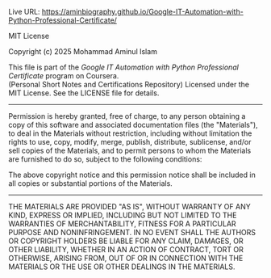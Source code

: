                                       

Live URL:    https://aminbiography.github.io/Google-IT-Automation-with-Python-Professional-Certificate/

     
  
MIT License

Copyright (c) 2025 Mohammad Aminul Islam

This file is part of the *Google IT Automation with Python Professional Certificate* program on Coursera.  
(Personal Short Notes and Certifications Repository)
Licensed under the MIT License. See the LICENSE file for details.

 
---

Permission is hereby granted, free of charge, to any person obtaining a copy of this software and associated documentation files (the "Materials"), to deal in the Materials without restriction, including without limitation the rights to use, copy, modify, merge, publish, distribute, sublicense, and/or sell copies of the Materials, and to permit persons to whom the Materials are furnished to do so, subject to the following conditions:

The above copyright notice and this permission notice shall be included in all copies or substantial portions of the Materials.


---

THE MATERIALS ARE PROVIDED "AS IS", WITHOUT WARRANTY OF ANY KIND, EXPRESS OR IMPLIED, INCLUDING BUT NOT LIMITED TO THE WARRANTIES OF MERCHANTABILITY, FITNESS FOR A PARTICULAR PURPOSE AND NONINFRINGEMENT. IN NO EVENT SHALL THE AUTHORS OR COPYRIGHT HOLDERS BE LIABLE FOR ANY CLAIM, DAMAGES, OR OTHER LIABILITY, WHETHER IN AN ACTION OF CONTRACT, TORT OR OTHERWISE, ARISING FROM, OUT OF OR IN CONNECTION WITH THE MATERIALS OR THE USE OR OTHER DEALINGS IN THE MATERIALS.
